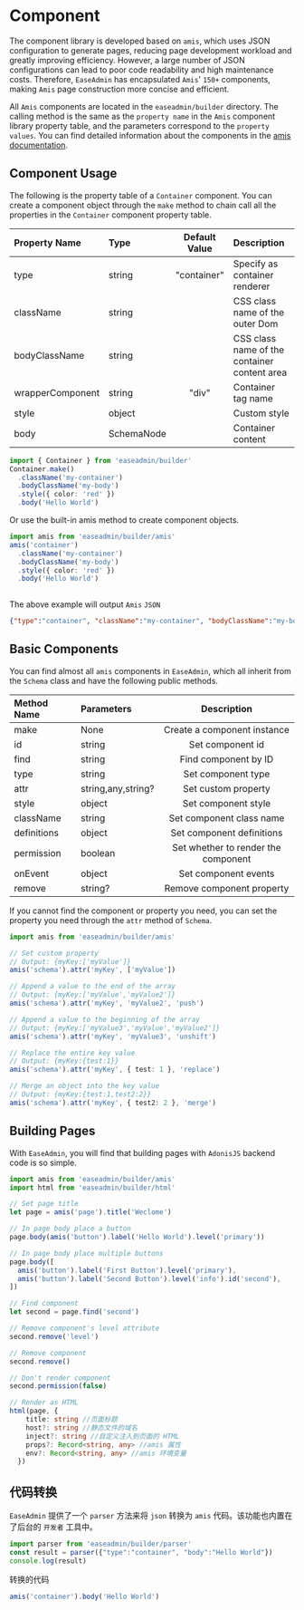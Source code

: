 # Component

The component library is developed based on `amis`, which uses JSON configuration to generate pages, reducing page development workload and greatly improving efficiency. However, a large number of JSON configurations can lead to poor code readability and high maintenance costs. Therefore, `EaseAdmin` has encapsulated `Amis`' `150+` components, making `Amis` page construction more concise and efficient.

All `Amis` components are located in the `easeadmin/builder` directory. The calling method is the same as the `property name` in the `Amis` component library property table, and the parameters correspond to the `property values`. You can find detailed information about the components in the [amis documentation](https://baidu.github.io/amis/zh-CN/components).

## Component Usage

The following is the property table of a `Container` component. You can create a component object through the `make` method to chain call all the properties in the `Container` component property table.

| Property Name | Type | Default Value | Description |
| :--------------- | :--------- | :---------: | :---------------------- |
| type | string | "container" | Specify as container renderer |
| className | string | | CSS class name of the outer Dom |
| bodyClassName | string | | CSS class name of the container content area |
| wrapperComponent | string | "div" | Container tag name |
| style | object | | Custom style |
| body | SchemaNode | | Container content |

```typescript
import { Container } from 'easeadmin/builder'
Container.make()
  .className('my-container')
  .bodyClassName('my-body')
  .style({ color: 'red' })
  .body('Hello World')
```

Or use the built-in amis method to create component objects.

```typescript
import amis from 'easeadmin/builder/amis'
amis('container')
  .className('my-container')
  .bodyClassName('my-body')
  .style({ color: 'red' })
  .body('Hello World')
  
```

The above example will output `Amis` `JSON`

```json
{"type":"container", "className":"my-container", "bodyClassName":"my-body", "style":{"color":"red"}, "body":"Hello World"}
```

## Basic Components

You can find almost all `amis` components in `EaseAdmin`, which all inherit from the `Schema` class and have the following public methods.

| Method Name | Parameters | Description |
| :---------- | :----------------- | :--------------: |
| make | None | Create a component instance |
| id | string | Set component id |
| find | string | Find component by ID |
| type | string | Set component type |
| attr | string,any,string? | Set custom property |
| style | object | Set component style |
| className | string | Set component class name |
| definitions | object | Set component definitions |
| permission | boolean | Set whether to render the component |
| onEvent | object | Set component events |
| remove | string? | Remove component property |

If you cannot find the component or property you need, you can set the property you need through the `attr` method of `Schema`.

```typescript
import amis from 'easeadmin/builder/amis'

// Set custom property
// Output: {myKey:['myValue']}
amis('schema').attr('myKey', ['myValue'])

// Append a value to the end of the array
// Output: {myKey:['myValue','myValue2']}
amis('schema').attr('myKey', 'myValue2', 'push')

// Append a value to the beginning of the array
// Output: {myKey:['myValue3','myValue','myValue2']}
amis('schema').attr('myKey', 'myValue3', 'unshift')

// Replace the entire key value
// Output: {myKey:{test:1}}
amis('schema').attr('myKey', { test: 1 }, 'replace')

// Merge an object into the key value
// Output: {myKey:{test:1,test2:2}}
amis('schema').attr('myKey', { test2: 2 }, 'merge')
```

## Building Pages

With `EaseAdmin`, you will find that building pages with `AdonisJS` backend code is so simple.

```typescript
import amis from 'easeadmin/builder/amis'
import html from 'easeadmin/builder/html'

// Set page title
let page = amis('page').title('Weclome')

// In page body place a button
page.body(amis('button').label('Hello World').level('primary'))

// In page body place multiple buttons
page.body([
  amis('button').label('First Button').level('primary'),
  amis('button').label('Second Button').level('info').id('second'),
])

// Find component
let second = page.find('second')

// Remove component's level attribute
second.remove('level')

// Remove component
second.remove()

// Don't render component
second.permission(false)

// Render as HTML
html(page, {
    title: string //页面标题
    host?: string //静态文件的域名
    inject?: string //自定义注入到页面的 HTML
    props?: Record<string, any> //amis 属性
    env?: Record<string, any> //amis 环境变量
  })
```

## 代码转换

`EaseAdmin` 提供了一个 `parser` 方法来将 `json` 转换为 `amis` 代码。该功能也内置在了后台的 `开发者` 工具中。

```typescript
import parser from 'easeadmin/builder/parser'
const result = parser({"type":"container", "body":"Hello World"})
console.log(result)
```

转换的代码

```typescript
amis('container').body('Hello World')
```